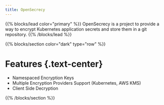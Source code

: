 ```yaml
---
title: OpenSecrecy
---
```


{{% blocks/lead color="primary" %}}
OpenSecrecy is a project to provide a way to encrypt Kubernetes application secrets and store them in a git repository. 
{{% /blocks/lead %}}


{{% blocks/section color="dark" type="row" %}}
# Features {.text-center}

* Namespaced Encryption Keys
* Multiple Encryption Providers Support (Kubernetes, AWS KMS)
* Client Side Decryption 

{{% /blocks/section %}}
